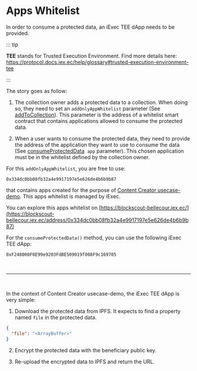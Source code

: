 # Apps Whitelist

In order to consume a protected data, an iExec TEE dApp needs to be provided.

::: tip

**TEE** stands for Trusted Execution Environment. Find more details here:
https://protocol.docs.iex.ec/help/glossary#trusted-execution-environment-tee

:::

The story goes as follow:

1. The collection owner adds a protected data to a collection. When doing so,
   they need to set an `addOnlyAppWhitelist` parameter (See
   [addToCollection](../dataProtectorSharing/collection/addToCollection.md#addonlyappwhitelist)).
   This parameter is the address of a whitelist smart contract that contains
   applications allowed to consume the protected data.

2. When a user wants to consume the protected data, they need to provide the
   address of the application they want to use to consume the data (See
   [consumeProtectedData](../dataProtectorSharing/consume/consumeProtectedData.md)
   &nbsp;`app` parameter). This chosen application must be in the whitelist
   defined by the collection owner.

For this `addOnlyAppWhitelist`, you are free to use:

```
0x334dc0bb08fb32a4e9917197e5e626de4b6b9b87
```

that contains apps created for the purpose of
[Content Creator usecase-demo](../../../overview/useCaseDemo/contentCreator.md).
This apps whitelist is managed by iExec.

You can explore this apps whitelist on
[https://blockscout-bellecour.iex.ec/](https://blockscout-bellecour.iex.ec/address/0x334dc0bb08fb32a4e9917197e5e626de4b6b9b87)

For the `consumeProtectedData()` method, you can use the following iExec TEE
dApp:

```
0xF248000F0E99e9203FdBE509019f008F9c169705
```

<br />
<hr />
<br />

In the context of Content Creator usecase-demo, the iExec TEE dApp is very
simple:

1. Download the protected data from IPFS. It expects to find a property named
   `file` in the protected data.

```json
{
  "file": "<ArrayBuffer>"
}
```

2. Encrypt the protected data with the beneficiary public key.

3. Re-upload the encrypted data to IPFS and return the URL.
